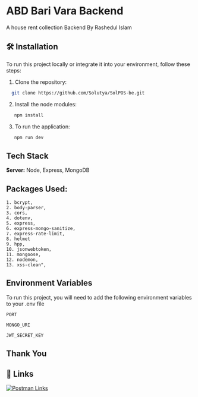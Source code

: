 
# ABD Bari Vara Backend

A house rent collection Backend By Rashedul Islam


## 🛠️ Installation

To run this project locally or integrate it into your environment, follow these steps:

1. Clone the repository:

```bash
  git clone https://github.com/Solutya/SolPOS-be.git
```
2. Install the node modules:
```bash
   npm install
```
3. To run the application:
```bash
   npm run dev
```
## Tech Stack

**Server:** Node, Express, MongoDB


## Packages Used:
    1. bcrypt,
    2. body-parser,
    3. cors,
    4. dotenv,
    5. express,
    6. express-mongo-sanitize,
    7. express-rate-limit,
    8. helmet
    9. hpp,
    10. jsonwebtoken,
    11. mongoose,
    12. nodemon,
    13. xss-clean",
## Environment Variables

To run this project, you will need to add the following environment variables to your .env file

`PORT`

`MONGO_URI`

`JWT_SECRET_KEY`



## Thank You
## 🔗 Links
[![Postman Links](https://img.shields.io/badge/my_postman-000?style=for-the-badge&logo=ko-fi&logoColor=white)](https://documenter.getpostman.com/view/24585156/2sAYBPoFKM/)


